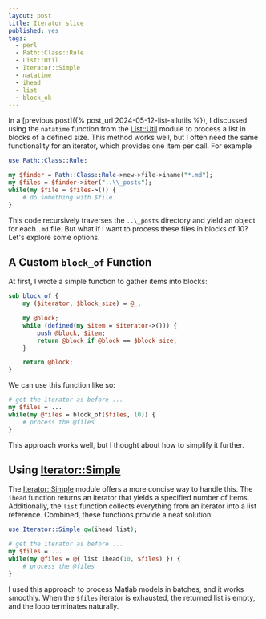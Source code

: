 ```yaml
---
layout: post
title: Iterator slice
published: yes
tags:
  - perl
  - Path::Class::Rule
  - List::Util
  - Iterator::Simple
  - natatime
  - ihead
  - list
  - block_ok
---
```

In a [previous post]({% post_url 2024-05-12-list-allutils %}), I discussed using the `natatime` function from the [List::Util][2] module to process a list in blocks of a defined size. This method works well, but I often need the same functionality for an iterator, which provides one item per call. For example

```perl
use Path::Class::Rule;

my $finder = Path::Class::Rule->new->file->iname("*.md");
my $files = $finder->iter("..\\_posts");
while(my $file = $files->()) {
    # do something with $file
}
```

This code recursively traverses the `..\_posts` directory and yield an object for each `.md` file. But what if I want to process these files in blocks of 10? Let's explore some options.


## A Custom `block_of` Function

At first, I wrote a simple function to gather items into blocks:

```perl
sub block_of {
    my ($iterator, $block_size) = @_;

    my @block;
    while (defined(my $item = $iterator->())) {
        push @block, $item;
        return @block if @block == $block_size;
    }

    return @block;
}
```

We can use this function like so:

```perl
# get the iterator as before ...
my $files = ...
while(my @files = block_of($files, 10)) {
    # process the @files
}
```

This approach works well, but I thought about how to simplify it further.

## Using [Iterator::Simple][1]

The [Iterator::Simple][1] module offers a more concise way to handle this. The `ihead` function returns an iterator that yields a specified number of items. Additionally, the `list` function collects everything from an iterator into a list reference. Combined, these functions provide a neat solution:

```perl
use Iterator::Simple qw(ihead list);

# get the iterator as before ...
my $files = ...
while(my @files = @{ list ihead(10, $files) }) {
    # process the @files
}
```

I used this approach to process Matlab models in batches, and it works smoothly. When the `$files` iterator is exhausted, the returned list is empty, and the loop terminates naturally.

[1]: https://metacpan.org/pod/Iterator::Simple
[2]: https://metacpan.org/pod/List::Util